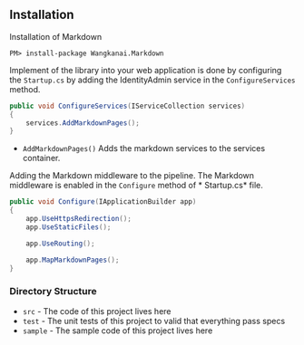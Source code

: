 ﻿## Installation

Installation of Markdown

```shell
PM> install-package Wangkanai.Markdown
```

Implement of the library into your web application is done by configuring the `Startup.cs` by adding the IdentityAdmin
service in the `ConfigureServices` method.

```csharp
public void ConfigureServices(IServiceCollection services)
{
    services.AddMarkdownPages();    
}
```

* `AddMarkdownPages()` Adds the markdown services to the services container.

Adding the Markdown middleware to the pipeline. The Markdown middleware is enabled in the `Configure` method of *
Startup.cs* file.

```csharp
public void Configure(IApplicationBuilder app)
{
    app.UseHttpsRedirection();
    app.UseStaticFiles();

    app.UseRouting();

    app.MapMarkdownPages();
}
```

### Directory Structure

* `src` - The code of this project lives here
* `test` - The unit tests of this project to valid that everything pass specs
* `sample` - The sample code of this project lives here
